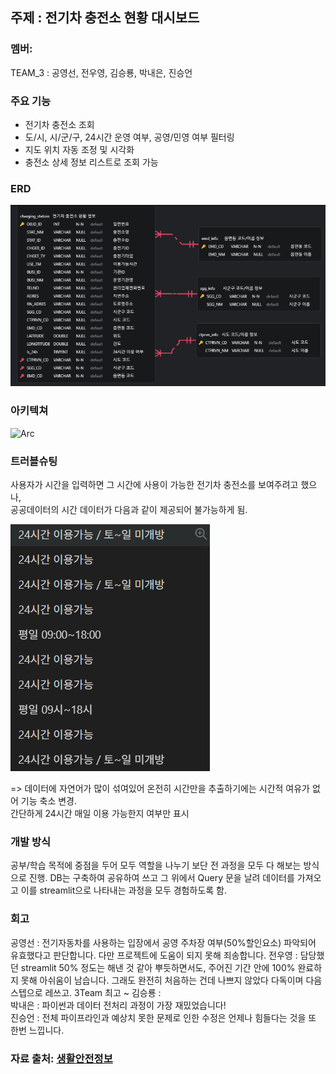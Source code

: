 ## 주제 : 전기차 충전소 현황 대시보드

### 멤버:
TEAM_3 : 공영선, 전우영, 김승룡, 박내은, 진승언

### 주요 기능
- 전기차 충전소 조회
- 도/시, 시/군/구, 24시간 운영 여부, 공영/민영 여부 필터링
- 지도 위치 자동 조정 및 시각화
- 충전소 상세 정보 리스트로 조회 가능


### ERD
![ERD diagram](src/queries/data/image.png)

### 아키텍쳐

![Arc](src/queries/data/image3.png)



### 트러블슈팅

사용자가 시간을 입력하면 그 시간에 사용이 가능한 전기차 충전소를 보여주려고 했으나,  
공공데이터의 시간 데이터가 다음과 같이 제공되어 불가능하게 됨.

![Data ex](src/queries/data/image2.png)  

=> 데이터에 자연어가 많이 섞여있어 온전히 시간만을 추출하기에는 시간적 여유가 없어 기능 축소 변경.  
간단하게 24시간 매일 이용 가능한지 여부만 표시


### 개발 방식

공부/학습 목적에 중점을 두어 모두 역할을 나누기 보단 전 과정을 모두 다 해보는 방식으로 진행. DB는 구축하여 공유하여 쓰고 그 위에서 Query 문을 날려 데이터를 가져오고 이를 streamlit으로 나타내는 과정을 모두 경험하도록 함.

### 회고
공영선 : 전기자동차를 사용하는 입장에서 공영 주차장 여부(50%할인요소) 파악되어 유효했다고 판단합니다. 다만 프로젝트에 도움이 되지 못해 죄송합니다.
전우영 : 담당했던 streamlit 50% 정도는 해낸 것 같아 뿌듯하면서도, 주어진 기간 안에 100% 완료하지 못해 아쉬움이 남습니다. 그래도 완전히 처음하는 건데 나쁘지 않았다 다독이며 다음 스텝으로 레쓰고. 3Team 최고 ~
김승룡 :  
박내은 : 파이썬과 데이터 전처리 과정이 가장 재밌었습니다!   
진승언 : 전체 파이프라인과 예상치 못한 문제로 인한 수정은 언제나 힘들다는 것을 또 한번 느낍니다.

### 자료 출처: [생활안전정보](https://safemap.go.kr/opna/data/dataView.do?objtId=118)




